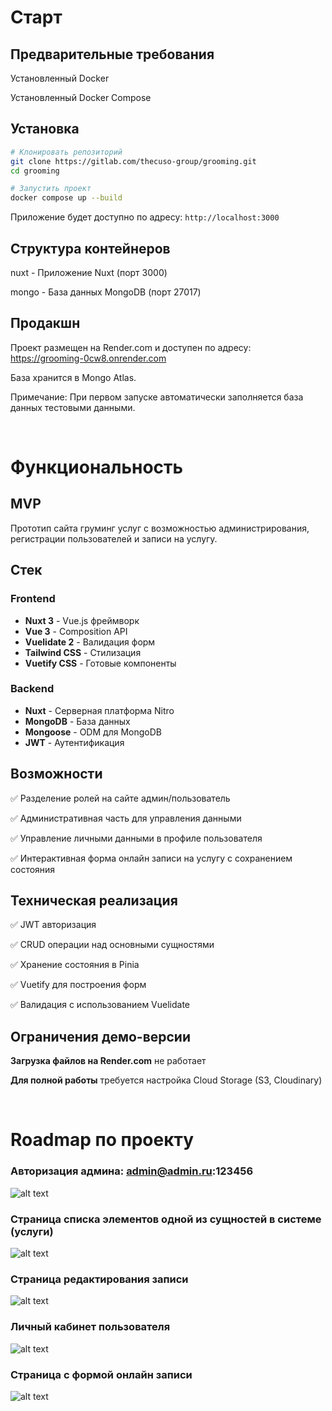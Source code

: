 # Старт

## Предварительные требования

Установленный Docker

Установленный Docker Compose

## Установка

```bash
# Клонировать репозиторий
git clone https://gitlab.com/thecuso-group/grooming.git
cd grooming

# Запустить проект
docker compose up --build
```

Приложение будет доступно по адресу: `http://localhost:3000`

## Структура контейнеров

nuxt - Приложение Nuxt (порт 3000)

mongo - База данных  MongoDB (порт 27017)



## Продакшн

Проект размещен на Render.com и доступен по адресу: https://grooming-0cw8.onrender.com

База хранится в Mongo Atlas.



Примечание: При первом запуске автоматически заполняется база данных тестовыми данными.

&nbsp;
&nbsp;

# Функциональность

## MVP
Прототип сайта груминг услуг с возможностью администрирования, регистрации пользователей и записи на услугу.

## Стек
### Frontend
- **Nuxt 3** - Vue.js фреймворк
- **Vue 3** - Composition API
- **Vuelidate 2** - Валидация форм
- **Tailwind CSS** - Стилизация
- **Vuetify CSS** - Готовые компоненты

### Backend  
- **Nuxt** - Серверная платформа Nitro
- **MongoDB** - База данных
- **Mongoose** - ODM для MongoDB
- **JWT** - Аутентификация

## Возможности
✅ Разделение ролей на сайте админ/пользователь

✅ Административная часть для управления данными

✅ Управление личными данными в профиле пользователя

✅ Интерактивная форма онлайн записи на услугу с сохранением состояния

## Техническая реализация
✅ JWT авторизация

✅ CRUD операции над основными сущностями

✅ Хранение состояния в Pinia

✅ Vuetify для построения форм

✅ Валидация с использованием Vuelidate


## Ограничения демо-версии

**Загрузка файлов на Render.com** не работает

**Для полной работы** требуется настройка Cloud Storage (S3, Cloudinary)

&nbsp;
&nbsp;

# Roadmap по проекту

### Авторизация админа: admin@admin.ru:123456

![alt text](https://skrinshoter.ru/s/031025/BzYzR4c7.jpg?download=1&name=Скриншот-03-10-2025%2012:33:03.jpg)

### Страница списка элементов одной из сущностей в системе (услуги)

![alt text](https://skrinshoter.ru/s/031025/83loCmvJ.jpg?download=1&name=Скриншот-03-10-2025%2012:30:21.jpg)

### Страница редактирования записи

![alt text](https://skrinshoter.ru/s/031025/s0aRvEoU.jpg?download=1&name=Скриншот-03-10-2025%2012:35:50.jpg)

### Личный кабинет пользователя

![alt text](https://skrinshoter.ru/s/031025/5k2GeVMJ.jpg?download=1&name=Скриншот-03-10-2025%2013:11:56.jpg)

### Страница с формой онлайн записи
![alt text](https://skrinshoter.ru/s/031025/v0wOtiuW.jpg?download=1&name=Скриншот-03-10-2025%2013:13:21.jpg)